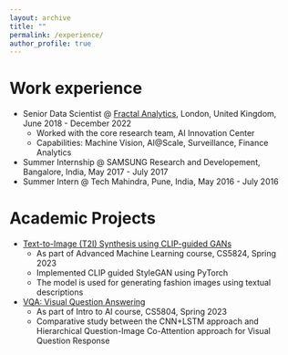 ```yaml
---
layout: archive
title: ""
permalink: /experience/
author_profile: true
---
```


Work experience
======
* Senior Data Scientist @ [Fractal Analytics](https://fractal.ai/), London, United Kingdom, June 2018 - December 2022
  * Worked with the core research team, AI Innovation Center
  * Capabilities: Machine Vision, AI@Scale, Surveillance, Finance Analytics
* Summer Internship @ SAMSUNG Research and Developement, Bangalore, India, May 2017 - July 2017
* Summer Intern @ Tech Mahindra, Pune, India, May 2016 - July 2016

Academic Projects
======
* [Text-to-Image (T2I) Synthesis using CLIP-guided GANs](https://github.com/sindhura-cs/CLIPGuidedGANS_CS5824)
  * As part of Advanced Machine Learning course, CS5824, Spring 2023
  * Implemented CLIP guided StyleGAN using PyTorch
  * The model is used for generating fashion images using textual descriptions
* [VQA: Visual Question Answering](https://github.com/Virgini-Tech/VQA)
  * As part of Intro to AI course, CS5804, Spring 2023
  * Comparative study between the CNN+LSTM approach and Hierarchical Question-Image Co-Attention approach for Visual Question Response
 


  


